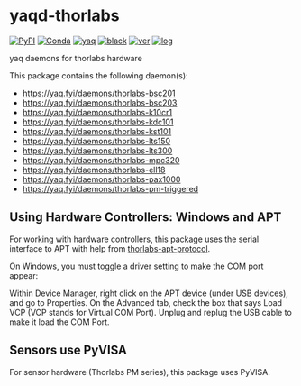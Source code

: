 # yaqd-thorlabs

[![PyPI](https://img.shields.io/pypi/v/yaqd-thorlabs)](https://pypi.org/project/yaqd-thorlabs)
[![Conda](https://img.shields.io/conda/vn/conda-forge/yaqd-thorlabs)](https://anaconda.org/conda-forge/yaqd-thorlabs)
[![yaq](https://img.shields.io/badge/framework-yaq-orange)](https://yaq.fyi/)
[![black](https://img.shields.io/badge/code--style-black-black)](https://black.readthedocs.io/)
[![ver](https://img.shields.io/badge/calver-YYYY.0M.MICRO-blue)](https://calver.org/)
[![log](https://img.shields.io/badge/change-log-informational)](https://gitlab.com/yaq/yaqd-thorlabs/-/blob/main/CHANGELOG.md)

yaq daemons for thorlabs hardware

This package contains the following daemon(s):

- https://yaq.fyi/daemons/thorlabs-bsc201
- https://yaq.fyi/daemons/thorlabs-bsc203
- https://yaq.fyi/daemons/thorlabs-k10cr1
- https://yaq.fyi/daemons/thorlabs-kdc101
- https://yaq.fyi/daemons/thorlabs-kst101
- https://yaq.fyi/daemons/thorlabs-lts150
- https://yaq.fyi/daemons/thorlabs-lts300
- https://yaq.fyi/daemons/thorlabs-mpc320
- https://yaq.fyi/daemons/thorlabs-ell18
- https://yaq.fyi/daemons/thorlabs-pax1000
- https://yaq.fyi/daemons/thorlabs-pm-triggered

## Using Hardware Controllers: Windows and APT

For working with hardware controllers, this package uses the serial interface to APT with help from [thorlabs-apt-protocol](https://gitlab.com/yaq/thorlabs-apt-protocol).

On Windows, you must toggle a driver setting to make the COM port appear:

Within Device Manager, right click on the APT device (under USB devices), and go to Properties.
On the Advanced tab, check the box that says Load VCP (VCP stands for Virtual COM Port).
Unplug and replug the USB cable to make it load the COM Port.

## Sensors use PyVISA
For sensor hardware (Thorlabs PM series), this package uses PyVISA.
